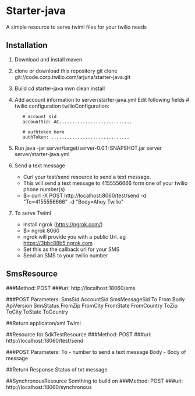 
# Starter-java
A simple resource to serve twiml files for your twilio needs

## Installation
1. Download and install maven
2. clone or download this repository
    git clone git://code.corp.twilio.com/arjuna/starter-java.git
3. Build
    cd starter-java
    mvn clean install
4. Add account information to server/starter-java.yml
    Edit following fields
        # twilio configuration
        twilioConfiguration:

          # account sid
          accountSid: AC............................

          # authtoken here
          authToken: ..............................
5. Run
    java -jar server/target/server-0.0.1-SNAPSHOT.jar server server/starter-java.yml

6. Send a text message
    - Curl your test/send resource to send a text message.
    - This will send a text message to 4155556666 form one of your twilio phone number(s)
    - $> curl -X POST http://localhost:8060/test/send -d "To=4155556666" -d "Body=Ahoy Twilio"

7. To serve Twiml
    - install ngrok (https://ngrok.com/)
    - $> ngrok 8060
    - ngrok will provide you with a public Url. eg https://3bbc88b5.ngrok.com
    - Set this as the callback url for your SMS
    - Send an SMS to your twilio number

## SmsResource
###Method:
    POST
###uri:
    http://localhost:18060/sms

###POST Parameters:
    SmsSid
    AccountSid
    SmsMessageSid
    To
    From
    Body
    ApiVersion
    SmsStatus
    FromZip
    FromCity
    FromState
    FromCountry
    ToZip
    ToCity
    ToState
    ToCountry

##Return applicaton/xml
    Twiml

##Resource for SdkTestResource
###Method:
    POST
###uri:
    http://localhost:18060/test/send

###POST Parameters:
    To - number to send a text message
    Body - Body of message

##Return Response
Status of txt message

##SynchronousResource
Somthing to build on
###Method:
    POST
###uri:
    http://localhost:18060/synchronous

